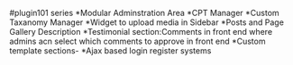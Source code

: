 #plugin101 series 
*Modular Adminstration Area
*CPT Manager
*Custom Taxanomy Manager
*Widget to upload media in Sidebar
*Posts and Page Gallery Description
*Testimonial section:Comments in front end where admins acn select which comments to approve in front end
*Custom template sections-
*Ajax based login register systems

